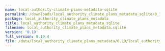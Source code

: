 ```yaml
---
name: local-authority-climate-plans-metadata-sqlite
permalink: /downloads/local_authority_climate_plans_metadata_sqlite/0_19
package: local_authority_climate_plans_metadata
title: local_authority_climate_plans_metadata_sqlite
filename: local_authority_climate_plans_metadata.sqlite
version: '0.19'
full_version: 0.19.4
file: /data/local_authority_climate_plans_metadata/0.19/local_authority_climate_plans_metadata.sqlite
---
```

